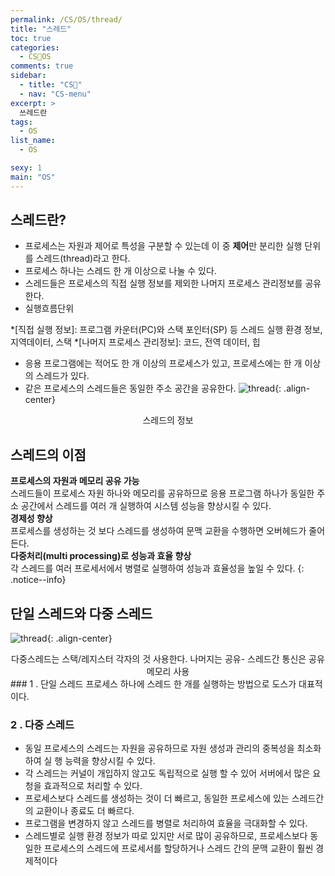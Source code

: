 ```yaml
---
permalink: /CS/OS/thread/
title: "스레드"
toc: true
categories:
  - CS🐰OS
comments: true
sidebar:
  - title: "CS🐰"
  - nav: "CS-menu"
excerpt: >
  쓰레드란
tags:
  - OS
list_name:
  - OS

sexy: 1
main: "OS"
---
```

## 스레드란?
- 프로세스는 자원과 제어로 특성을 구분할 수 있는데 이 중 **제어**만 분리한 실행 단위를 스레드(thread)라고 한다.
- 프로세스 하나는 스레드 한 개 이상으로 나눌 수 있다.
- 스레드들은 프로세스의 직접 실행 정보를 제외한 나머지 프로세스 관리정보를 공유한다.  
- 실행흐름단위

*[직접 실행 정보]: 프로그램 카운터(PC)와 스택 포인터(SP) 등 스레드 실행 환경 정보, 지역데이터, 스택
*[나머지 프로세스 관리정보]: 코드, 전역 데이터, 힙


- 응용 프로그램에는 적어도 한 개 이상의 프로세스가 있고, 프로세스에는 한 개 이상의 스레드가 있다.
- 같은 프로세스의 스레드들은 동일한 주소 공간을 공유한다.
![thread]({{site.baseurl}}/assets/images/CS/thread.png){: .align-center}
<figcaption align="center">스레드의 정보</figcaption>


## 스레드의 이점
**프로세스의 자원과 메모리 공유 가능**  
스레드들이 프로세스 자원 하나와 메모리를 공유하므로 응용 프로그램 하나가 동일한 주소 공간에서 스레드를 여러 개 실행하여 시스템 성능을 향상시킬 수 있다.  
**경제성 향상**  
프로세스를 생성하는 것 보다 스레드를 생성하여 문맥 교환을 수행하면 오버헤드가 줄어든다.  
**다중처리(multi processing)로 성능과 효율 향상**  
각 스레드를 여러 프로세서에서 병렬로 실행하여 성능과 효율성을 높일 수 있다.
{: .notice--info}

## 단일 스레드와 다중 스레드

![thread]({{site.baseurl}}/assets/images/CS/multithread.png){: .align-center}
<figcaption align="center">다중스레드는 스택/레지스터 각자의 것 사용한다. 나머지는 공유- 스레드간 통신은 공유메모리 사용</figcaption>
### 1 . 단일 스레드
프로세스 하나에 스레드 한 개를 실행하는 방법으로 도스가 대표적이다.

### 2 . 다중 스레드
- 동일 프로세스의 스레드는 자원을 공유하므로 자원 생성과 관리의 중복성을 최소화하여 실 행 능력을 향상시킬 수 있다.
- 각 스레드는 커널이 개입하지 않고도 독립적으로 실행 할 수 있어 서버에서 많은 요청을 효과적으로 처리할 수 있다.
- 프로세스보다 스레드를 생성하는 것이 더 빠르고, 동일한 프로세스에 있는 스레드간의 교환이나 종료도 더 빠르다.
- 프로그램을 변경하지 않고 스레드를 병렬로 처리하여 효율을 극대화할 수 있다.
- 스레드별로 실행 환경 정보가 따로 있지만 서로 많이 공유하므로, 프로세스보다 동일한 프로세스의 스레드에 프로세서를 할당하거나 스레드 간의 문맥 교환이 훨씬 경제적이다


